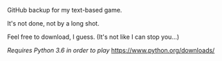 GitHub backup for my text-based game.

It's not done, not by a long shot.

Feel free to download, I guess.
(It's not like I can stop you...)

*Requires Python 3.6 in order to play*
https://www.python.org/downloads/
